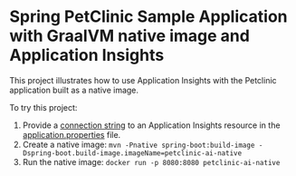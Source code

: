 # Spring PetClinic Sample Application with GraalVM native image and Application Insights

This project illustrates how to use Application Insights with the Petclinic application built as a native image.

To try this project:
1) Provide a [connection string](https://learn.microsoft.com/en-us/azure/azure-monitor/app/java-standalone-config#connection-string) to an Application Insights resource in the [application.properties](src/main/resources/application.properties) file.
2) Create a native image: `mvn -Pnative spring-boot:build-image -Dspring-boot.build-image.imageName=petclinic-ai-native`
3) Run the native image: `docker run -p 8080:8080 petclinic-ai-native`
